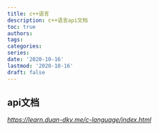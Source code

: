 ```yaml
---
title: c++语言
description: c++语言api文档
toc: true
authors:
tags:
categories:
series:
date: '2020-10-16'
lastmod: '2020-10-16'
draft: false
---
```


## api文档

*https://learn.duan-dky.me/c-language/index.html*

